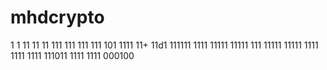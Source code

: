 
# mhdcrypto
1
1
11
11
11
111
111
111
111
101
1111
11+
11d1
111111
1111
11111
11111
111
11111
11111
1111
1111
1111
111011
1111
1111
000100
